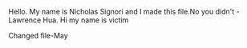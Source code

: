 Hello. My name is Nicholas Signori and I made this file.No you didn't - Lawrence Hua.
Hi my name is victim



Changed file-May
